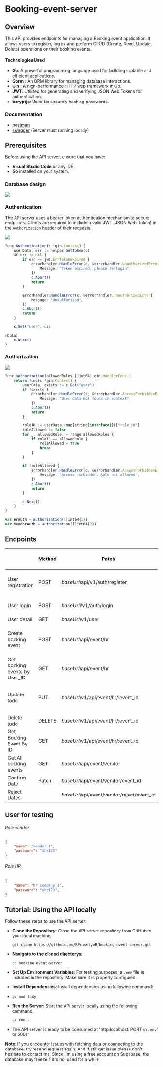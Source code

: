 # Booking-event-server

## Overview

This API provides endpoints for managing a Booking event application. It allows users to register, log in, and perform CRUD (Create, Read, Update, Delete) operations on their booking events.

#### Technologies Used

- **Go**: A powerful programming language used for building scalable and efficient applications.
- **Gorm** : An ORM library for managing database interactions.
- **Gin** : A high-performance HTTP web framework in Go.
- **JWT**: Utilized for generating and verifying JSON Web Tokens for authentication.
- **bcryptjs**: Used for securely hashing passwords.

### Documentation

- [postman](https://documenter.getpostman.com/view/36914326/2sAYHxnPdy)
- [swagger](http://localhost:5000/swagger/index.htm) (Server must running locally)

## Prerequisites

Before using the API server, ensure that you have:

- **Visual Studio Code** or any IDE.
- **Go** installed on your system.

### Database design

![](assets/img/README/2024-12-13-14-44-38-image.png)

### Authentication

The API server uses a bearer token authentication mechanism to secure endpoints. Clients are required to include a valid JWT (JSON Web Token) in the `Authorization` header of their requests.

![](assets/img/README/2024-12-13-14-20-21-image.png)

```ts
func Authentication(c *gin.Context) {
    userData, err := helper.GetToken(c)
    if err != nil {
        if err == jwt.ErrTokenExpired {
            errorhandler.HandleError(c, &errorhandler.UnauthorizedError{
                Message: "Token expired, please re-login",
            })
            c.Abort()
            return
        }

        errorhandler.HandleError(c, &errorhandler.UnauthorizedError{
            Message: "Unauthorized",
        })
        c.Abort()
        return
    }

    c.Set("user", use

rData)
    c.Next()
}
```

### Authorization

![](assets/img/README/2024-12-13-14-19-45-image.png)

```ts
func authorization(allowedRoles []int64) gin.HandlerFunc {
    return func(c *gin.Context) {
        userData, exists := c.Get("user")
        if !exists {
            errorhandler.HandleError(c, &errorhandler.AccessForbiddenError{
                Message: "User data not found in context",
            })
            c.Abort()
            return
        }

        roleID := userData.(map[string]interface{})["role_id"]
        roleAllowed := false
        for _, allowedRole := range allowedRoles {
            if roleID == allowedRole {
                roleAllowed = true
                break
            }
        }

        if !roleAllowed {
            errorhandler.HandleError(c, &errorhandler.AccessForbiddenError{
                Message: "Access forbidden: Role not allowed",
            })
            c.Abort()
            return
        }

        c.Next()
    }
}

var HrAuth = authorization([]int64{1})
var VendorAuth = authorization([]int64{2})
```

## Endpoints

|                               | Method | Patch                                      | Auth (Bearer token) | Req.body                                                           |
| ----------------------------- | ------ | ------------------------------------------ | ------------------- | ------------------------------------------------------------------ |
| User registration             | POST   | *baseUrl*/api/v1/auth/register             | no                  | name: string,<br>role: string,<br/>password: string                |
| User login                    | POST   | *baseUrl*i/v1/auth/login                   | no                  | name: string, password: string                                     |
| User detail                   | GET    | *baseUrl*/v1/user                          | yes                 | -                                                                  |
| Create booking event          | POST   | *baseUrl*/api/event/hr                     | yes                 | event_name: string, proposed_dates: []string,<br/>location: string |
| Get booking events by User_ID | GET    | *baseUrl*/api/event/hr                     | yes                 | -                                                                  |
| Update todo                   | PUT    | *baseUrl*/v1/api/event/hr/:event_id        | yes                 | event_name: string, proposed_dates: []string,<br/>location: string |
| Delete todo                   | DELETE | *baseUrl*/v1/api/event/hr/:event_id        | yes                 |                                                                    |
| Get Booking Event By ID       | GET    | *baseUrl*/v1/api/event/hr/:event_id        | yes                 |                                                                    |
| Get All booking events        | GET    | *baseUrl*/api/event/vendor                 | yes                 |                                                                    |
| Confirm Date                  | Patch  | *baseUrl*/api/event/vendor/event_id        | yes                 | confirmed_date: "DD/MM/YYYY"                                       |
| Reject Dates                  |        | *baseUrl*/api/event/vendor/reject/event_id | yes                 | remark: string                                                     |

## User for testing

###### Role vendor

```json
{
    "name": "vendor 1",
    "password": "abc123"
}
```

###### Role HR

```json
{
    "name": "hr company 1",
    "password": "abc123",
}
```



## Tutorial: Using the API locally

Follow these steps to use the API server:

- **Clone the Repository**: Clone the API server repository from GitHub to your local machine.
  
  ```bash
  git clone https://github.com/RPrasetyoB/booking-event-server.git
  ```

- **Navigate to the cloned directorys**:
  
  ```bash
  cd booking-event-server
  ```

- **Set Up Environment Variables**:  For testing purposes, a `.env` file is included in the repository. Make sure it is properly configured.

- **Install Dependencies**: Install dependencies using following command:

- ```bash
  go mod tidy
  ```

- **Run the Server**: Start the API server locally using the following command:
  
  ```bash
  go run .
  ```

- The API server is ready to be consumed at "http:localhost:'PORT in `.env`' or 5001"

**Note**:
If you encounter issues with fetching data or connecting to the database, try resend request again. And if still get issue please don't hesitate to contact me. Since I'm using a free account on Supabase, the database may freeze if it's not used for a while
